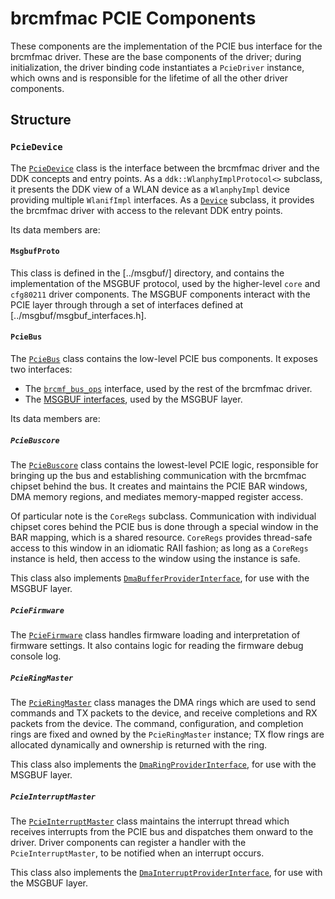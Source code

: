 # brcmfmac PCIE Components

These components are the implementation of the PCIE bus interface for the brcmfmac driver.  These
are the base components of the driver; during initialization, the driver binding code instantiates
a `PcieDriver` instance, which owns and is responsible for the lifetime of all the other driver
components.


## Structure

### `PcieDevice`

The [`PcieDevice`](pcie_device.h) class is the interface between the brcmfmac driver and the DDK
concepts and entry points.  As a `ddk::WlanphyImplProtocol<>` subclass, it presents the DDK view of a
WLAN device as a `WlanphyImpl` device providing multiple `WlanifImpl` interfaces.  As a
[`Device`](../device.h) subclass, it provides the brcmfmac driver with access to the relevant DDK
entry points.

Its data members are:

#### `MsgbufProto`

This class is defined in the [../msgbuf/] directory, and contains the implementation of the MSGBUF
protocol, used by the higher-level `core` and `cfg80211` driver components.  The MSGBUF components
interact with the PCIE layer through through a set of interfaces defined at
[../msgbuf/msgbuf_interfaces.h].

#### `PcieBus`

The [`PcieBus`](pcie_bus.h) class contains the low-level PCIE bus components.  It exposes two
interfaces:

* The [`brcmf_bus_ops`](../bus.h) interface, used by the rest of the brcmfmac driver.
* The [MSGBUF interfaces](../msgbuf/msgbuf_interfaces.h), used by the MSGBUF layer.

Its data members are:

##### `PcieBuscore`

The [`PcieBuscore`](pcie_buscore.h) class contains the lowest-level PCIE logic, responsible for
bringing up the bus and establishing communication with the brcmfmac chipset behind the bus.  It
creates and maintains the PCIE BAR windows, DMA memory regions, and mediates memory-mapped register
access.

Of particular note is the `CoreRegs` subclass.  Communication with individual chipset cores behind
the PCIE bus is done through a special window in the BAR mapping, which is a shared resource.
`CoreRegs` provides thread-safe access to this window in an idiomatic RAII fashion; as long as a
`CoreRegs` instance is held, then access to the window using the instance is safe.

This class also implements [`DmaBufferProviderInterface`](../msgbuf/msgbuf_interfaces.h), for use
with the MSGBUF layer.

##### `PcieFirmware`

The [`PcieFirmware`](pcie_firmware.h) class handles firmware loading and interpretation of firmware
settings.  It also contains logic for reading the firmware debug console log.

##### `PcieRingMaster`

The [`PcieRingMaster`](pcie_ring_master.h) class manages the DMA rings which are used to send
commands and TX packets to the device, and receive completions and RX packets from the device.  The
command, configuration, and completion rings are fixed and owned by the `PcieRingMaster` instance;
TX flow rings are allocated dynamically and ownership is returned with the ring.

This class also implements the [`DmaRingProviderInterface`](../msgbuf/msgbuf_interfaces.h), for use
with the MSGBUF layer.

##### `PcieInterruptMaster`

The [`PcieInterruptMaster`](pcie_interrupt_master.h) class maintains the interrupt thread which
receives interrupts from the PCIE bus and dispatches them onward to the driver.  Driver components
can register a handler with the `PcieInterruptMaster`, to be notified when an interrupt occurs.

This class also implements the [`DmaInterruptProviderInterface`](../msgbuf/msgbuf_interfaces.h), for
use with the MSGBUF layer.
